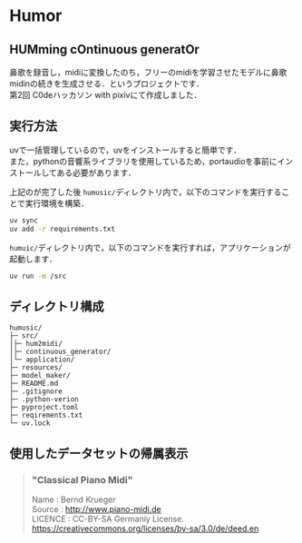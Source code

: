 # Humor
## HUMming cOntinuous generatOr

鼻歌を録音し，midiに変換したのち，フリーのmidiを学習させたモデルに鼻歌midinの続きを生成させる．というプロジェクトです．<br>
第2回 C0deハッカソン with pixivにて作成しました．

## 実行方法

uvで一括管理しているので，uvをインストールすると簡単です．<br>
また，pythonの音響系ライブラリを使用しているため，portaudioを事前にインストールしてある必要があります．

上記のが完了した後
```humusic/```ディレクトリ内で，以下のコマンドを実行することで実行環境を構築．
```bash
uv sync
uv add -r requirements.txt
```

```humuic/```ディレクトリ内で，以下のコマンドを実行すれば，アプリケーションが起動します．
```bash
uv run -m /src
```



## ディレクトリ構成
```
humusic/
├─ src/
│├─ hum2midi/
│├─ continuous_generator/
│└─ application/
├─ resources/
├─ model_maker/
├─ README.md
├─ .gitignore
├─ .python-verion
├─ pyproject.toml
├─ reqirements.txt
└─ uv.lock
```




## 使用したデータセットの帰属表示
> ### "Classical Piano Midi"
> Name : Bernd Krueger<br>
> Source : http://www.piano-midi.de<br>
> LICENCE : CC-BY-SA Germaniy License.<br>
> https://creativecommons.org/licenses/by-sa/3.0/de/deed.en

